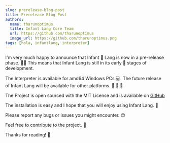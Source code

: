 ```yaml
---
slug: prerelease-blog-post
title: Prerelease Blog Post
authors:
  name: tharunoptimus
  title: Infant Lang Core Team
  url: https://github.com/tharunoptimus
  image_url: https://github.com/tharunoptimus.png
tags: [hola, infantlang, interpreter]
---
```


I'm very much happy to announce that Infant 👶 Lang is now in a pre-release phase. 🎉🥳 This means that Infant Lang is still in its early 🐣 stages of development. 

The Interpreter is available for amd64 Windows PCs 💻. The future release of Infant Lang will be available for other platforms. 🍎 🐧 🐥

The Project is open sourced with the MIT License and is available on [GitHub](https://github.com/infant-lang)

The installation is easy and I hope that you will enjoy using Infant Lang. 🤗

Please report any bugs or issues you might encounter. 😌

Feel free to contribute to the project. 🤗

Thanks for reading! 🤗
